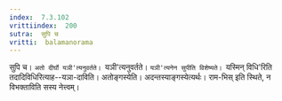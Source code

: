 ```yaml
---
index:  7.3.102
vrittiindex:  200
sutra:  सुपि च
vritti:  balamanorama 
---
```


सुपि च। `अतो दीर्घो यञी'त्यनुवर्तते। `यञी'त्यनुवर्तते। `यञी'त्यनेन सुपीति विशेष्यते। `यस्मिन् विधि'रिति तदादिविधिरित्याह--यञा-दाविति। अतोङ्गस्येति। अदन्तस्याङ्गस्येत्यर्थः। राम-भिस् इति स्थिते, न विभक्ताविति सस्य नेत्त्वम्। 

